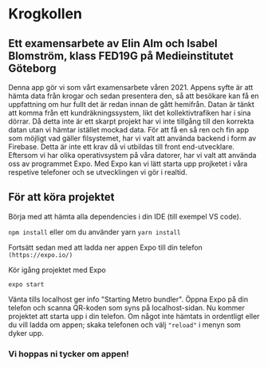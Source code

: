 # Krogkollen
## Ett examensarbete av Elin Alm och Isabel Blomström, klass FED19G på Medieinstitutet Göteborg

Denna app gör vi som vårt examensarbete våren 2021. Appens syfte är att hämta data från krogar och sedan presentera den, så att besökare kan få en uppfattning om hur fullt det är redan innan de gått hemifrån. Datan är tänkt att komma från ett kundräkningssystem, likt det kollektivtrafiken har i sina dörrar. Då detta inte är ett skarpt projekt har vi inte tillgång till den korrekta datan utan vi hämtar istället mockad data. För att få en så ren och fin app som möjligt vad gäller filsystemet, har vi valt att använda backend i form av Firebase. Detta är inte ett krav då vi utbildas till front end-utvecklare. Eftersom vi har olika operativsystem på våra datorer, har vi valt att använda oss av programmet Expo. Med Expo kan vi lätt starta upp projketet i våra respetive telefoner och se utvecklingen vi gör i realtid. 

## För att köra projektet

Börja med att hämta alla dependencies i din IDE (till exempel VS code). 

`npm install` eller om du använder yarn `yarn install`

Fortsätt sedan med att ladda ner appen Expo till din telefon `(https://expo.io/)`

Kör igång projektet med Expo 

`expo start`

Vänta tills localhost ger info "Starting Metro bundler". Öppna Expo på din telefon och scanna QR-koden som syns på localhost-sidan. Nu kommer projektet att starta upp i din telefon. Om något inte hämtats in ordentligt eller du vill ladda om appen; skaka telefonen och välj `"reload"` i menyn som dyker upp. 

### Vi hoppas ni tycker om appen! 
